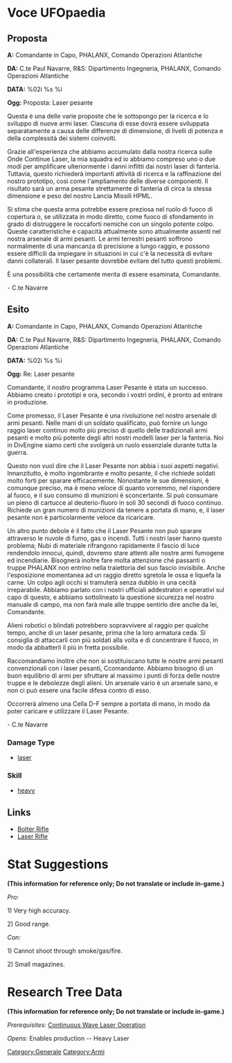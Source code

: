 # Voce UFOpaedia

## Proposta

**A:** Comandante in Capo, PHALANX, Comando Operazioni Atlantiche

**DA:** C.te Paul Navarre, R&S: Dipartimento Ingegneria, PHALANX,
Comando Operazioni Atlantiche

**DATA:** %02i %s %i

**Ogg:** Proposta: Laser pesante

Questa è una delle varie proposte che le sottopongo per la ricerca e lo
sviluppo di nuove armi laser. Ciascuna di esse dovrà essere sviluppata
separatamente a causa delle differenze di dimensione, di livelli di
potenza e della complessità dei sistemi coinvolti.

Grazie all'esperienza che abbiamo accumulato dalla nostra ricerca sulle
Onde Continue Laser, la mia squadra ed io abbiamo compreso uno o due
modi per amplificare ulteriormente i danni inflitti dai nostri laser di
fanteria. Tuttavia, questo richiederà importanti attività di ricerca e
la raffinazione del nostro prototipo, così come l'ampliamento delle
diverse componenti. Il risultato sarà un arma pesante strettamente di
fanteria di circa la stessa dimensione e peso del nostro Lancia Missili
HPML.

Si stima che questa arma potrebbe essere preziosa nel ruolo di fuoco di
copertura o, se utilizzata in modo diretto, come fuoco di sfondamento in
grado di distruggere le roccaforti nemiche con un singolo potente colpo.
Queste caratteristiche e capacità attualmente sono attualmente assenti
nel nostra arsenale di armi pesanti. Le armi terrestri pesanti soffrono
normalmente di una mancanza di precisione a lungo raggio, e possono
essere difficili da impiegare in situazioni in cui c'è la necessità di
evitare danni collaterali. Il laser pesante dovrebbe evitare del tutto
questi problemi.

È una possibilità che certamente merita di essere esaminata, Comandante.

\- C.te Navarre

## Esito

**A:** Comandante in Capo, PHALANX, Comando Operazioni Atlantiche

**DA:** C.te Paul Navarre, R&S: Dipartimento Ingegneria, PHALANX,
Comando Operazioni Atlantiche

**DATA:** %02i %s %i

**Ogg:** Re: Laser pesante

Comandante, il nostro programma Laser Pesante è stata un successo.
Abbiamo creato i prototipi e ora, secondo i vostri ordini, è pronto ad
entrare in produzione.

Come promesso, il Laser Pesante è una rivoluzione nel nostro arsenale di
armi pesanti. Nelle mani di un soldato qualificato, può fornire un lungo
raggio laser continuo molto più preciso di quello delle tradizionali
armi pesanti e molto più potente degli altri nostri modelli laser per la
fanteria. Noi in DivEngine siamo certi che svolgerà un ruolo essenziale
durante tutta la guerra.

Questo non vuol dire che il Laser Pesante non abbia i suoi aspetti
negativi. Innanzitutto, è molto ingombrante e molto pesante, il che
richiede soldati molto forti per sparare efficacemente. Nonostante le
sue dimensioni, è comunque preciso, ma è meno veloce di quanto vorremmo,
nel rispondere al fuoco, e il suo consumo di munizioni è sconcertante.
Si può consumare un pieno di cartucce al deuterio-fluoro in soli 30
secondi di fuoco continuo. Richiede un gran numero di munizioni da
tenere a portata di mano, e, il laser pesante non è particolarmente
veloce da ricaricare.

Un altro punto debole è il fatto che il Laser Pesante non può sparare
attraverso le nuvole di fumo, gas o incendi. Tutti i nostri laser hanno
questo problema; Nubi di materiale rifrangono rapidamente il fascio di
luce rendendolo innocui, quindi, dovremo stare attenti alle nostre armi
fumogene ed incendiarie. Bisognerà inoltre fare molta attenzione ché
passanti o truppe PHALANX non entrino nella traiettoria del suo fascio
invisibile. Anche l'esposizione momentanea ad un raggio diretto sgretola
le ossa e liquefa la carne. Un colpo agli occhi si tramuterà senza
dubbio in una cecità irreparabile. Abbiamo parlato con i nostri
ufficiali addestratori e operativi sul capo di questo, e abbiamo
sottolineato la questione sicurezza nel nostro manuale di campo, ma non
farà male alle truppe sentirlo dire anche da lei, Comandante.

Alieni robotici o blindati potrebbero sopravvivere al raggio per qualche
tempo, anche di un laser pesante, prima che la loro armatura ceda. Si
consiglia di attaccarli con più soldati alla volta e di concentrare il
fuoco, in modo da abbatterli il più in fretta possibile.

Raccomandiamo inoltre che non si sostituiscano tutte le nostre armi
pesanti convenzionali con i laser pesanti, Ccomandante. Abbiamo bisogno
di un buon equilibrio di armi per sfruttare al massimo i punti di forza
delle nostre truppe e le debolezze degli alieni. Un arsenale vario è un
arsenale sano, e non ci può essere una facile difesa contro di esso.

Occorrerà almeno una Cella D-F sempre a portata di mano, in modo da
poter caricare e utilizzare il Laser Pesante.

\- C.te Navarre

### Damage Type

- [laser](Damage/laser "wikilink")

### Skill

- [heavy](Skills/heavy "wikilink")

## Links

- [Bolter Rifle](Equipment/Primary_Weapons/Bolter_Rifle "wikilink")
- [Laser Rifle](Equipment/Primary_Weapons/Laser_Rifle "wikilink")

# Stat Suggestions

**(This information for reference only; Do not translate or include
in-game.)**

*Pro:*

1\) Very high accuracy.

2\) Good range.

*Con:*

1\) Cannot shoot through smoke/gas/fire.

2\) Small magazines.

# Research Tree Data

**(This information for reference only; Do not translate or include
in-game.)**

*Prerequisites:* [Continuous Wave Laser
Operation](Research/Continuous_Wave_Laser_Operation "wikilink")

*Opens:* Enables production -- Heavy Laser

[Category:Generale](Category:Generale "wikilink")
[Category:Armi](Category:Armi "wikilink")